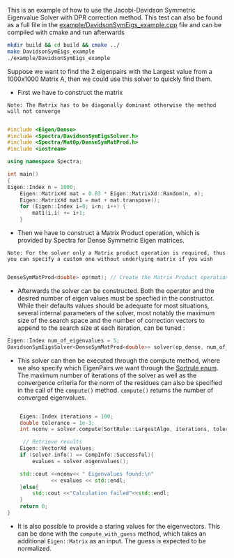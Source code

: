 This is an example of how to use the Jacobi-Davidson Symmetric Eigenvalue Solver with DPR correction method. This test can also be found as a full file in the [example/DavidsonSymEigs_example.cpp](example/DavidsonSymEigs_example.cpp) file and can be compiled with cmake and run afterwards

```bash
mkdir build && cd build && cmake ../
make DavidsonSymEigs_example
./example/DavidsonSymEigs_example
```

Suppose we want to find the 2 eigenpairs with the Largest value from a 1000x1000 Matrix A, then we could use this solver to quickly find them.


- First we have to construct the matrix

`Note: The Matrix has to be diagonally dominant otherwise the method will not converge`

```cpp

#include <Eigen/Dense>
#include <Spectra/DavidsonSymEigsSolver.h>
#include <Spectra/MatOp/DenseSymMatProd.h> 
#include <iostream>

using namespace Spectra;

int main()
{
Eigen::Index n = 1000;
    Eigen::MatrixXd mat = 0.03 * Eigen::MatrixXd::Random(n, n);
    Eigen::MatrixXd mat1 = mat + mat.transpose();
    for (Eigen::Index i=0; i<n; i++) {
        mat1(i,i) += i+1;
    }
```

- Then we have to construct a Matrix Product operation, which is provided by Spectra for Dense Symmetric Eigen matrices. 

`Note: For the solver only a Matrix product operation is required, thus you can specify a custom one without underlying matrix if you wish`

```cpp

DenseSymMatProd<double> op(mat); // Create the Matrix Product operation
```

- Afterwards the solver can be constructed. Both the operator and the desired number of eigen values must be specfied in the constructor. While their defaults values should be adequate for most situations, several internal parameters of the solver, most notably the maximum size of the search space and the number of correction vectors to append to the search size at each iteration, can be tuned :

```cpp
Eigen::Index num_of_eigenvalues = 5;
DavidsonSymEigsSolver<DenseSymMatProd<double>> solver(op_dense, num_of_eigenvalues);  //Create Solver
```

- This solver can then be executed through the compute method, where we also specify which EigenPairs we want through the [Sortrule enum](https://spectralib.org/doc/selectionrule_8h_source). The maximum number of iterations of the solver as well as the convergence criteria for the 
norm of the residues can also be specified in the call of the `compute()` method. `compute()` returns the number of converged eigenvalues.

```cpp

    Eigen::Index iterations = 100;
    double tolerance = 1e-3;
    int nconv = solver.compute(SortRule::LargestAlge, iterations, tolerance);

     // Retrieve results
    Eigen::VectorXd evalues;
    if (solver.info() == CompInfo::Successful){
        evalues = solver.eigenvalues();

    std::cout <<nconv<< " Eigenvalues found:\n"
              << evalues << std::endl;
    }else{
        std::cout <<"Calculation failed"<<std::endl;
    }
    return 0;
}
```

- It is also possible to provide a staring values for the eigenvectors. This can be done with the `compute_with_guess` method, which takes an additional `Eigen::Matrix` as an input. The guess is expected to be normalized.
